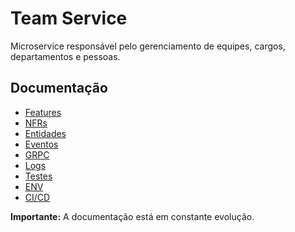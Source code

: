 # Team Service

Microservice responsável pelo gerenciamento de equipes, cargos, departamentos e pessoas.

## Documentação

- [Features](./_docs/features.md)
- [NFRs](./_docs/nfr.md)
- [Entidades](./_docs/entities.md)
- [Eventos](./_docs/events.md)
- [GRPC](./_docs/grpc.md)
- [Logs](./_docs/logs.md)
- [Testes](./_docs/tests.md)
- [ENV](./_docs/environment.md)
- [CI/CD](./_docs/cicd.md)

**Importante:** A documentação está em constante evolução.
